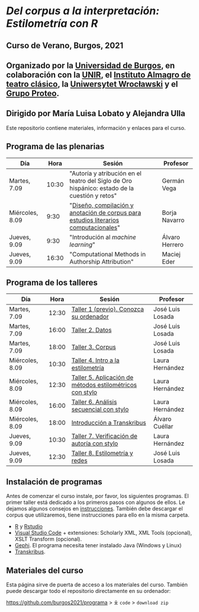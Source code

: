 # *Del corpus a la interpretación: Estilometría con R*

## Curso de Verano, Burgos, 2021 

## Organizado por la [Universidad de Burgos](https://www.ubu.es), en colaboración con la [UNIR](https://www.unir.net), el [Instituto Almagro de teatro clásico](https://www.uclm.es/centros-investigacion/instituto-almagro), la [Uniwersytet Wrocławski](https://www.uni.wroc.pl) y el [Grupo Proteo](https://www.ubu.es/poder-y-representaciones-festivas-1450-1750-proteo).

## Dirigido por María Luisa Lobato y Alejandra Ulla

Este repositorio contiene materiales, información y enlaces para el curso.

## Programa de las plenarias

| Día | Hora | Sesión | Profesor |
|---|---|---|---|
|Martes, 7.09  | 10:30 | "Autoría y atribución en el teatro del Siglo de Oro hispánico: estado de la cuestión y retos" | Germán Vega |
|Miércoles, 8.09  | 9:30  | "[Diseño, compilación y anotación de corpus para estudios literarios computacionales](https://www.dlsi.ua.es/~borja/ubu2021_presentacion.pdf)" | Borja Navarro |
|Jueves, 9.09  | 9:30  | "Introdución al _machine learning_" | Álvaro Herrero |
|Jueves, 9.09  | 16:30  | "Computational Methods in Authorship Attribution" | Maciej Eder |

## Programa de los talleres

| Día | Hora | Sesión | Profesor |
|---|---|---|---|
|Martes, 7.09  | 12:30  | [Taller 1 (previo). Conozca su ordenador](https://github.com/burgos2021/programa/tree/main/taller1) | José Luis Losada |
|Martes, 7.09  | 16:00  | [Taller 2. Datos](https://github.com/burgos2021/programa/tree/main/taller2) | José Luis Losada |
|Martes, 7.09  | 18:00  | [Taller 3. Corpus](https://github.com/burgos2021/programa/tree/main/taller3) | José Luis Losada |
|Miércoles, 8.09  | 10:30  | [Taller 4. Intro a la estilometría](https://github.com/burgos2021/programa/tree/main/taller4) | Laura Hernández |
|Miércoles, 8.09  | 12:30  |[ Taller 5. Aplicación de métodos estilométricos con stylo](https://github.com/burgos2021/programa/tree/main/taller5) | Laura Hernández |
|Miércoles, 8.09  | 16:00  | [Taller 6. Análisis secuencial con stylo](https://github.com/burgos2021/programa/tree/main/taller6) | Laura Hernández |
|Miércoles, 8.09  | 18:00  | [Introducción a Transkribus](https://github.com/burgos2021/programa/tree/main/Transkribus) | Álvaro Cuéllar |
|Jueves, 9.09  | 10:30  | [Taller 7. Verificación de autoría con stylo](https://github.com/burgos2021/programa/tree/main/taller7) | Laura Hernández |
|Jueves, 9.09  | 12:30  | [Taller 8. Estilometría y redes](https://github.com/burgos2021/programa/tree/main/taller8) | José Luis Losada |

## Instalación de programas

Antes de comenzar el curso instale, por favor, los siguientes programas. El primer taller está dedicado a los primeros pasos con algunos de ellos. Le dejamos algunos consejos en [instrucciones](https://github.com/burgos2021/materiales/tree/main/instrucciones). También debe descargar el corpus que utilizaremos, tiene instrucciones para ello en la misma carpeta.

- [R](https://www.r-project.org) y [Rstudio](https://www.rstudio.com)
- [Visual Studio Code](https://code.visualstudio.com) + extensiones: Scholarly XML, XML Tools (opcional), XSLT Transform (opcional).
- [Gephi](https://gephi.org). El programa necesita tener instalado Java (Windows y Linux)
- [Transkribus](https://transkribus.eu/). 


## Materiales del curso

Esta página sirve de puerta de acceso a los materiales del curso. También puede descargar todo el repositorio directamente en su ordenador:

<https://github.com/burgos2021/programa> > &#10515; `code` > `download zip`

